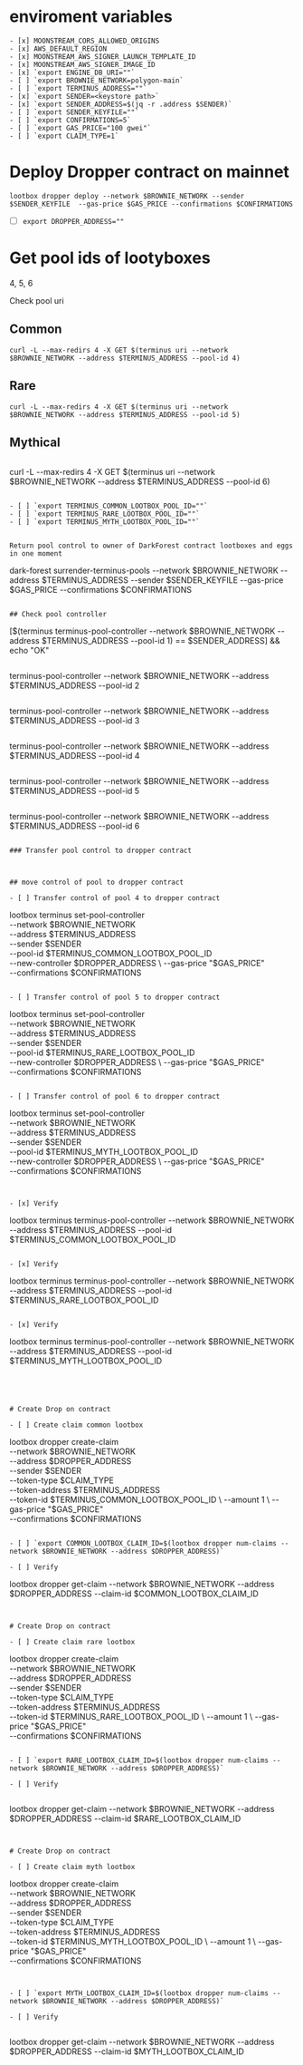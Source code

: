 # enviroment variables

```
- [x] MOONSTREAM_CORS_ALLOWED_ORIGINS
- [x] AWS_DEFAULT_REGION
- [x] MOONSTREAM_AWS_SIGNER_LAUNCH_TEMPLATE_ID
- [x] MOONSTREAM_AWS_SIGNER_IMAGE_ID
- [x] `export ENGINE_DB_URI=""`
- [ ] `export BROWNIE_NETWORK=polygon-main`
- [ ] `export TERMINUS_ADDRESS=""`
- [x] `export SENDER=<keystore path>`
- [x] `export SENDER_ADDRESS=$(jq -r .address $SENDER)`
- [ ] `export SENDER_KEYFILE=""`
- [ ] `export CONFIRMATIONS=5`
- [ ] `export GAS_PRICE="100 gwei"`
- [ ] `export CLAIM_TYPE=1`
```

# Deploy Dropper contract on mainnet

```
lootbox dropper deploy --network $BROWNIE_NETWORK --sender $SENDER_KEYFILE  --gas-price $GAS_PRICE --confirmations $CONFIRMATIONS
```

- [ ] `export DROPPER_ADDRESS=""`

# Get pool ids of lootyboxes

4, 5, 6

Check pool uri

## Common

```
curl -L --max-redirs 4 -X GET $(terminus uri --network $BROWNIE_NETWORK --address $TERMINUS_ADDRESS --pool-id 4)
```

## Rare

```
curl -L --max-redirs 4 -X GET $(terminus uri --network $BROWNIE_NETWORK --address $TERMINUS_ADDRESS --pool-id 5)
```

## Mythical

```

```

curl -L --max-redirs 4 -X GET $(terminus uri --network $BROWNIE_NETWORK --address $TERMINUS_ADDRESS --pool-id 6)

```

- [ ] `export TERMINUS_COMMON_LOOTBOX_POOL_ID=""`
- [ ] `export TERMINUS_RARE_LOOTBOX_POOL_ID=""`
- [ ] `export TERMINUS_MYTH_LOOTBOX_POOL_ID=""`


Return pool control to owner of DarkForest contract lootboxes and eggs in one moment

```

dark-forest surrender-terminus-pools --network $BROWNIE_NETWORK --address $TERMINUS_ADDRESS --sender $SENDER_KEYFILE --gas-price $GAS_PRICE --confirmations $CONFIRMATIONS

```

## Check pool controller
```

[$(terminus terminus-pool-controller --network $BROWNIE_NETWORK --address $TERMINUS_ADDRESS --pool-id 1) == $SENDER_ADDRESS] && echo "OK"

```

```

terminus-pool-controller --network $BROWNIE_NETWORK --address $TERMINUS_ADDRESS --pool-id 2

```

```

terminus-pool-controller --network $BROWNIE_NETWORK --address $TERMINUS_ADDRESS --pool-id 3

```

```

terminus-pool-controller --network $BROWNIE_NETWORK --address $TERMINUS_ADDRESS --pool-id 4

```

```

terminus-pool-controller --network $BROWNIE_NETWORK --address $TERMINUS_ADDRESS --pool-id 5

```

```

terminus-pool-controller --network $BROWNIE_NETWORK --address $TERMINUS_ADDRESS --pool-id 6

```

### Transfer pool control to dropper contract



## move control of pool to dropper contract

- [ ] Transfer control of pool 4 to dropper contract

```

lootbox terminus set-pool-controller \
 --network $BROWNIE_NETWORK \
    --address $TERMINUS_ADDRESS \
    --sender $SENDER \
    --pool-id $TERMINUS_COMMON_LOOTBOX_POOL_ID \
    --new-controller $DROPPER_ADDRESS \
    --gas-price "$GAS_PRICE" \
 --confirmations $CONFIRMATIONS

```

- [ ] Transfer control of pool 5 to dropper contract

```

lootbox terminus set-pool-controller \
 --network $BROWNIE_NETWORK \
    --address $TERMINUS_ADDRESS \
    --sender $SENDER \
    --pool-id $TERMINUS_RARE_LOOTBOX_POOL_ID \
    --new-controller $DROPPER_ADDRESS \
    --gas-price "$GAS_PRICE" \
 --confirmations $CONFIRMATIONS

```

- [ ] Transfer control of pool 6 to dropper contract

```

lootbox terminus set-pool-controller \
 --network $BROWNIE_NETWORK \
    --address $TERMINUS_ADDRESS \
    --sender $SENDER \
    --pool-id $TERMINUS_MYTH_LOOTBOX_POOL_ID \
    --new-controller $DROPPER_ADDRESS \
    --gas-price "$GAS_PRICE" \
 --confirmations $CONFIRMATIONS

```


- [x] Verify

```

lootbox terminus terminus-pool-controller --network $BROWNIE_NETWORK --address $TERMINUS_ADDRESS --pool-id $TERMINUS_COMMON_LOOTBOX_POOL_ID

```

- [x] Verify

```

lootbox terminus terminus-pool-controller --network $BROWNIE_NETWORK --address $TERMINUS_ADDRESS --pool-id $TERMINUS_RARE_LOOTBOX_POOL_ID

```

- [x] Verify

```

lootbox terminus terminus-pool-controller --network $BROWNIE_NETWORK --address $TERMINUS_ADDRESS --pool-id $TERMINUS_MYTH_LOOTBOX_POOL_ID

```




# Create Drop on contract

- [ ] Create claim common lootbox

```

lootbox dropper create-claim \
 --network $BROWNIE_NETWORK \
    --address $DROPPER_ADDRESS \
    --sender $SENDER \
    --token-type $CLAIM_TYPE \
    --token-address $TERMINUS_ADDRESS \
    --token-id $TERMINUS_COMMON_LOOTBOX_POOL_ID \
    --amount 1 \
    --gas-price "$GAS_PRICE" \
 --confirmations $CONFIRMATIONS

```

- [ ] `export COMMON_LOOTBOX_CLAIM_ID=$(lootbox dropper num-claims --network $BROWNIE_NETWORK --address $DROPPER_ADDRESS)`

- [ ] Verify

```

lootbox dropper get-claim --network $BROWNIE_NETWORK --address $DROPPER_ADDRESS --claim-id $COMMON_LOOTBOX_CLAIM_ID

```


# Create Drop on contract

- [ ] Create claim rare lootbox

```

lootbox dropper create-claim \
 --network $BROWNIE_NETWORK \
    --address $DROPPER_ADDRESS \
    --sender $SENDER \
    --token-type $CLAIM_TYPE \
    --token-address $TERMINUS_ADDRESS \
    --token-id $TERMINUS_RARE_LOOTBOX_POOL_ID \
    --amount 1 \
    --gas-price "$GAS_PRICE" \
 --confirmations $CONFIRMATIONS

```

- [ ] `export RARE_LOOTBOX_CLAIM_ID=$(lootbox dropper num-claims --network $BROWNIE_NETWORK --address $DROPPER_ADDRESS)`

- [ ] Verify


```

lootbox dropper get-claim --network $BROWNIE_NETWORK --address $DROPPER_ADDRESS --claim-id $RARE_LOOTBOX_CLAIM_ID

```


# Create Drop on contract

- [ ] Create claim myth lootbox

```

lootbox dropper create-claim \
 --network $BROWNIE_NETWORK \
    --address $DROPPER_ADDRESS \
    --sender $SENDER \
    --token-type $CLAIM_TYPE \
    --token-address $TERMINUS_ADDRESS \
    --token-id $TERMINUS_MYTH_LOOTBOX_POOL_ID \
    --amount 1 \
    --gas-price "$GAS_PRICE" \
 --confirmations $CONFIRMATIONS

```


- [ ] `export MYTH_LOOTBOX_CLAIM_ID=$(lootbox dropper num-claims --network $BROWNIE_NETWORK --address $DROPPER_ADDRESS)`

- [ ] Verify


```

lootbox dropper get-claim --network $BROWNIE_NETWORK --address $DROPPER_ADDRESS --claim-id $MYTH_LOOTBOX_CLAIM_ID

```


```
